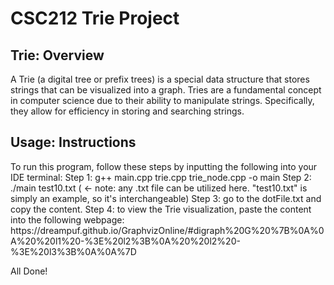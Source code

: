 # CSC212 Trie Project

## Trie: Overview
<p>
A Trie (a digital tree or prefix trees) is a special data structure that stores strings that can be visualized into a graph. Tries are a fundamental concept in computer science due to their ability to manipulate strings. Specifically, they allow for efficiency in storing and searching strings. 
</p>

## Usage: Instructions
<p> 
To run this program, follow these steps by inputting the following into your IDE terminal:
  Step 1: g++ main.cpp trie.cpp trie_node.cpp -o main
  Step 2: ./main test10.txt ( <- note: any .txt file can be utilized here. "test10.txt" is simply an example, so it's interchangeable)
  Step 3: go to the dotFile.txt and copy the content.
  Step 4: to view the Trie visualization, paste the content into the following webpage: 
    https://dreampuf.github.io/GraphvizOnline/#digraph%20G%20%7B%0A%0A%20%20l1%20-%3E%20l2%3B%0A%20%20l2%20-%3E%20l3%3B%0A%0A%7D
    
  All Done!
</p>
